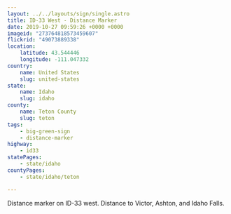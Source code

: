 ```yaml
---
layout: ../../layouts/sign/single.astro
title: ID-33 West - Distance Marker
date: 2019-10-27 09:59:26 +0000 +0000
imageid: "273764818573459607"
flickrid: "49073889338"
location:
    latitude: 43.544446
    longitude: -111.047332
country:
    name: United States
    slug: united-states
state:
    name: Idaho
    slug: idaho
county:
    name: Teton County
    slug: teton
tags:
    - big-green-sign
    - distance-marker
highway:
    - id33
statePages:
    - state/idaho
countyPages:
    - state/idaho/teton

---
```

Distance marker on ID-33 west.  Distance to Victor, Ashton, and Idaho Falls.